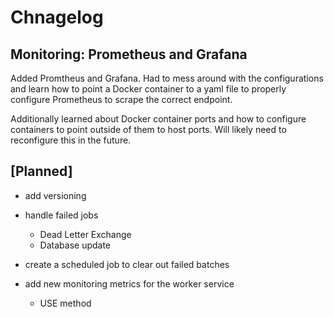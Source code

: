 # Chnagelog

## Monitoring: Prometheus and Grafana
Added Promtheus and Grafana. Had to mess around with the configurations and learn how to point a Docker container to a yaml file to properly configure Prometheus to scrape the correct endpoint. 

Additionally learned about Docker container ports and how to configure containers to point outside of them to host ports. Will likely need to reconfigure this in the future.

## [Planned]
- add versioning

- handle failed jobs
    - Dead Letter Exchange
    - Database update

- create a scheduled job to clear out failed batches

- add new monitoring metrics for the worker service
    - USE method